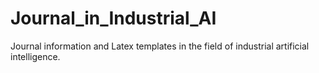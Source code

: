 # Journal_in_Industrial_AI
Journal information and Latex templates in the field of industrial artificial intelligence.

